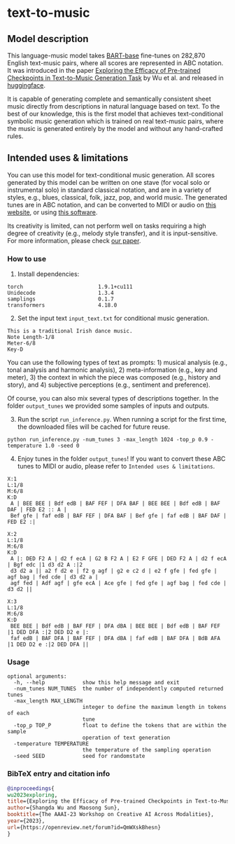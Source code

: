 # text-to-music

## Model description

This language-music model takes [BART-base](https://huggingface.co/facebook/bart-base) fine-tunes on 282,870 English text-music pairs, where all scores are represented in ABC notation. It was introduced in the paper [Exploring the Efficacy of Pre-trained Checkpoints in Text-to-Music Generation Task](https://arxiv.org/abs/2211.11216) by Wu et al. and released in [huggingface](https://huggingface.co/sander-wood/text-to-music). 

It is capable of generating complete and semantically consistent sheet music directly from descriptions in natural language based on text. To the best of our knowledge, this is the first model that achieves text-conditional symbolic music generation which is trained on real text-music pairs, where the music is generated entirely by the model and without any hand-crafted rules.

## Intended uses & limitations

You can use this model for text-conditional music generation. All scores generated by this model can be written on one stave (for vocal solo or instrumental solo) in standard classical notation, and are in a variety of styles, e.g., blues, classical, folk, jazz, pop, and world music. The generated tunes are in ABC notation, and can be converted to MIDI or audio on [this website](https://www.mandolintab.net/abcconverter.php), or using [this software](https://sourceforge.net/projects/easyabc/).

Its creativity is limited, can not perform well on tasks requiring a high degree of creativity (e.g., melody style transfer), and it is input-sensitive. For more information, please check [our paper](https://arxiv.org/abs/2211.11216).

### How to use

1. Install dependencies:
```
torch                        1.9.1+cu111
Unidecode                    1.3.4
samplings                    0.1.7
transformers                 4.18.0
```

2. Set the input text `input_text.txt` for conditional music generation. 
```
This is a traditional Irish dance music.
Note Length-1/8
Meter-6/8
Key-D
```
You can use the following types of text as prompts: 1) musical analysis (e.g., tonal analysis and harmonic analysis), 2) meta-information (e.g., key and meter), 3) the context in which the piece was composed (e.g., history and story), and 4) subjective perceptions (e.g., sentiment and preference).

Of course, you can also mix several types of descriptions together. In the folder `output_tunes` we provided some samples of inputs and outputs.
 
3. Run the script `run_inference.py`. When running a script for the first time, the downloaded files will be cached for future reuse.

```
python run_inference.py -num_tunes 3 -max_length 1024 -top_p 0.9 -temperature 1.0 -seed 0
```

4. Enjoy tunes in the folder `output_tunes`! If you want to convert these ABC tunes to MIDI or audio, please refer to `Intended uses & limitations`.
```
X:1
L:1/8
M:6/8
K:D
 A | BEE BEE | Bdf edB | BAF FEF | DFA BAF | BEE BEE | Bdf edB | BAF DAF | FED E2 :: A |
 Bef gfe | faf edB | BAF FEF | DFA BAF | Bef gfe | faf edB | BAF DAF | FED E2 :|

X:2
L:1/8
M:6/8
K:D
 A |: DED F2 A | d2 f ecA | G2 B F2 A | E2 F GFE | DED F2 A | d2 f ecA | Bgf edc |1 d3 d2 A :|2
 d3 d2 a || a2 f d2 e | f2 g agf | g2 e c2 d | e2 f gfe | fed gfe | agf bag | fed cde | d3 d2 a |
 agf fed | Adf agf | gfe ecA | Ace gfe | fed gfe | agf bag | fed cde | d3 d2 ||

X:3
L:1/8
M:6/8
K:D
 BEE BEE | Bdf edB | BAF FEF | DFA dBA | BEE BEE | Bdf edB | BAF FEF |1 DED DFA :|2 DED D2 e |:
 faf edB | BAF DFA | BAF FEF | DFA dBA | faf edB | BAF DFA | BdB AFA |1 DED D2 e :|2 DED DFA ||
```

### Usage
```
optional arguments:
  -h, --help            show this help message and exit
  -num_tunes NUM_TUNES  the number of independently computed returned tunes
  -max_length MAX_LENGTH
                        integer to define the maximum length in tokens of each
                        tune
  -top_p TOP_P          float to define the tokens that are within the sample
                        operation of text generation
  -temperature TEMPERATURE
                        the temperature of the sampling operation
  -seed SEED            seed for randomstate
```

### BibTeX entry and citation info

```bibtex
@inproceedings{
wu2023exploring,
title={Exploring the Efficacy of Pre-trained Checkpoints in Text-to-Music Generation Task}, 
author={Shangda Wu and Maosong Sun},
booktitle={The AAAI-23 Workshop on Creative AI Across Modalities},
year={2023},
url={https://openreview.net/forum?id=QmWXskBhesn}
}

```
